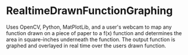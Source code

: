 # RealtimeDrawnFunctionGraphing
Uses OpenCV, Python, MatPlotLib, and a user's webcam to map any function drawn on a piece of paper to a f(x) function and determines the area in square-inches underneath the function. The output function is graphed and overlayed in real time over the users drawn function.
